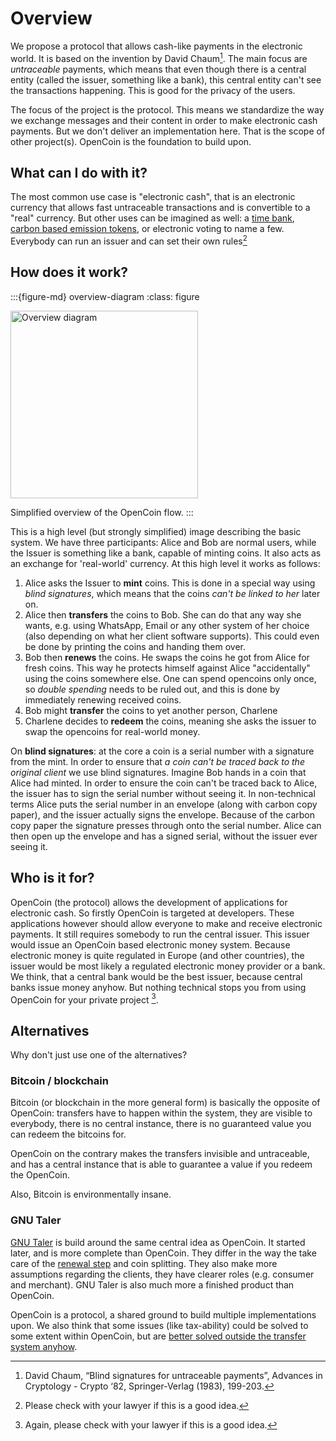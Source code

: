 # Overview

We propose a protocol that allows cash-like payments in the electronic world. It is based on the invention by David Chaum[^chaum82]. The main focus are *untraceable* payments, which means that even though there is a central entity (called the issuer, something like a bank), this central entity can't see the transactions happening. This is good for the privacy of the users.

The focus of the project is the protocol. This means we standardize the way we exchange messages and their content in order to make electronic cash payments. But we don't deliver an implementation here. That is the scope of other project(s). OpenCoin is the foundation to build upon.

## What can I do with it?

The most common use case is "electronic cash", that is an electronic currency that allows fast untraceable transactions and
is convertible to a "real" currency. But other uses can be imagined as well: a [time bank](https://en.wikipedia.org/wiki/Time-based_currency), [carbon based emission tokens](https://en.wikipedia.org/wiki/Emissions_trading), or electronic voting to name a few. Everybody can run an issuer and can set their own rules[^law1]

## How does it work?

:::{figure-md} overview-diagram
:class: figure

<img src="overview.*" alt="Overview diagram" class="bg-primary" width="300px">

Simplified overview of the OpenCoin flow.
:::

This is a high level (but strongly simplified) image describing the basic system. We have three participants: Alice and Bob are normal users, while the Issuer is something like a bank, capable of minting coins. It also acts as an exchange for 'real-world' currency. At this high level it works as follows:

1. Alice asks the Issuer to **mint** coins. This is done in a special way using *blind signatures*, which means that the coins *can't be linked to her* later on.
2. Alice then **transfers** the coins to Bob. She can do that any way she wants, e.g. using WhatsApp, Email or any other system of her choice (also depending on what her client software supports). This could even be done by printing the coins and handing them over.
3. Bob then **renews** the coins. He swaps the coins he got from Alice for fresh coins. This way he protects himself against Alice "accidentally"  using the coins somewhere else. One can spend opencoins only once, so *double spending* needs to be ruled out, and this is done by immediately renewing received coins.
4. Bob might **transfer** the coins to yet another person, Charlene
5. Charlene decides to **redeem** the coins, meaning she asks the issuer to swap the opencoins for real-world money.

On **blind signatures**: at the core a coin is a serial number with a signature from the mint. In order to ensure that *a coin can't be traced back to the original client* we use blind signatures.
Imagine Bob hands in a coin that Alice had minted. In order to ensure the coin can't be traced back to Alice, the  issuer has to sign the serial number without seeing it. In non-technical terms Alice puts the serial number in an envelope (along with carbon copy paper), and the issuer actually signs the envelope. Because of the carbon copy paper the signature presses through onto the serial number. Alice can then open up the envelope and has a signed serial, without the issuer ever seeing it.

## Who is it for?

OpenCoin (the protocol) allows the development of applications for electronic cash. So firstly OpenCoin is targeted at developers. These applications however should allow everyone to make and receive electronic payments. It still requires somebody to run the central issuer. This issuer would issue an OpenCoin based electronic money system. Because electronic money is quite regulated in Europe (and other countries), the issuer would be most likely a regulated electronic money provider or a bank. We think, that a central bank would be the best issuer, because central banks issue money anyhow. But nothing technical stops you from using OpenCoin for your private project [^law2].

## Alternatives

Why don't just use one of the alternatives?

### Bitcoin / blockchain

Bitcoin (or blockchain in the more general form) is basically the opposite of OpenCoin: transfers have to happen within the system, they are visible to everybody, there is no central instance, there is no guaranteed value you can redeem the bitcoins for.

OpenCoin on the contrary makes the transfers invisible and untraceable, and has a central instance that is able to guarantee a value if you redeem the OpenCoin.

Also, Bitcoin is environmentally insane.

### GNU Taler

[GNU Taler](https://taler.net) is build around the same central idea as OpenCoin. It started later, and is more complete than OpenCoin. They differ in the way the take care of the [renewal step](schemata.md#requestrenew-message) and coin splitting. They also make more assumptions regarding the clients, they have clearer roles (e.g. consumer and merchant). GNU Taler is also much more a finished product than OpenCoin.

OpenCoin is a protocol, a shared ground to build multiple implementations upon. We also think that some issues (like tax-ability) could be solved to some extent within OpenCoin, but are [better solved outside the transfer system anyhow](faq.md#what-about-taxation). 


[^chaum82]: David Chaum, “Blind signatures for untraceable payments”, Advances in Cryptology - Crypto ‘82, Springer-Verlag (1983), 199-203.

[^law1]: Please check with your lawyer if this is a good idea.
[^law2]: Again, please check with your lawyer if this is a good idea.

